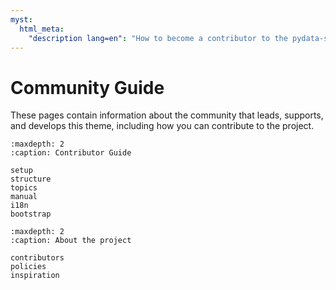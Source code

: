 ```yaml
---
myst:
  html_meta:
    "description lang=en": "How to become a contributor to the pydata-sphinx-theme."
---
```


# Community Guide

These pages contain information about the community that leads, supports, and develops this theme, including how you can contribute to the project.

```{toctree}
:maxdepth: 2
:caption: Contributor Guide

setup
structure
topics
manual
i18n
bootstrap
```

```{toctree}
:maxdepth: 2
:caption: About the project

contributors
policies
inspiration
```
